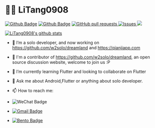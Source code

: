 # 👨‍💻 LiTang0908

 [![Github Badge](https://img.shields.io/github/followers/litang0908?style=social)](https://github.com/litang0908)
[![Github Badge](https://img.shields.io/github/stars/litang0908?style=social)](https://github.com/litang0908)
<a href="https://github.com/litang0908/github-readme-stats/pulls">
      <img alt="GitHub pull requests" src="https://img.shields.io/github/issues-pr/litang0908/github-readme-stats?color=0088ff" />
</a>
<a href="https://github.com/litang0908/github-readme-stats/issues">
      <img alt="Issues" src="https://img.shields.io/github/issues/litang0908/github-readme-stats?color=0088ff" />
</a>
![](https://komarev.com/ghpvc/?username=litang0908&color=brightgreen&style=flat)

[![LiTang0908's github stats](https://github-readme-stats.vercel.app/api?username=litang0908&count_private=true&hide_border=true&hide_title=true&include_all_commits=true&theme=dracula)](https://github.com/litang0908/github-readme-stats)

<!--
[![Top Langs](https://github-readme-stats.vercel.app/api/top-langs/?username=litang0908)](https://github.com/litang0908/github-readme-stats)

-->

- 🔭 I’m a solo developer, and now working on https://github.com/w2solo/dreamland and  https://qianjiapp.com
- 👯 I'm a contributor of https://github.com/w2solo/dreamland, an open source discussion website, welcome to join us :P
- 🌱 I’m currently learning Flutter and looking to collaborate on Flutter
- 💬 Ask me about Android,Flutter or anything about solo developer.

- 📫 How to reach me:
- ![WeChat Badge](https://img.shields.io/badge/WeChat-litang0908-brightgreen?style=round&logo=wechat&logoColor=white)
- [![Gmail Badge](http://img.shields.io/badge/%20-tangyuchun%40gmail.com-red?style=round&logo=Gmail&logoColor=white&link=mailto:tangyuchun@gmail.com)](mailto:tangyuchun@gmail.com)
- [![Bento Badge](https://img.shields.io/badge/litang0908-9cf?style=round&logo=Bento&link=https://bento.me/litang0908)](https://bento.me/litang0908)
